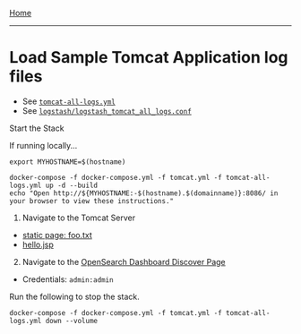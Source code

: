 [Home](../README.md)

---

# Load Sample Tomcat Application log files

- See [`tomcat-all-logs.yml`](../tomcat-all-logs.yml)
- See [`logstash/logstash_tomcat_all_logs.conf`](../logstash/logstash_tomcat_all_logs.conf)

Start the Stack

If running locally...
```
export MYHOSTNAME=$(hostname)
```

```
docker-compose -f docker-compose.yml -f tomcat.yml -f tomcat-all-logs.yml up -d --build
echo "Open http://${MYHOSTNAME:-$(hostname).$(domainname)}:8086/ in your browser to view these instructions."

```

1. Navigate to the Tomcat Server
  - [static page: foo.txt](http://{{MYHOSTNAME}}:8080/static/foo.txt)
  - [hello.jsp](http://{{MYHOSTNAME}}:8080/hello.jsp)
2. Navigate to the [OpenSearch Dashboard Discover Page](http://{{MYHOSTNAME}}:8094/app/discover)
  - Credentials: `admin:admin`

Run the following to stop the stack.

```
docker-compose -f docker-compose.yml -f tomcat.yml -f tomcat-all-logs.yml down --volume
```
